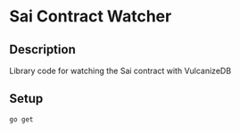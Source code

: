 # Sai Contract Watcher

## Description
Library code for watching the Sai contract with VulcanizeDB

## Setup
`go get`